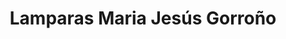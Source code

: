 ---
title: "Lamparas Maria Jesús Gorroño"
url: /lo-barnechea/lamparas-maria-jesus-gorrono/
shop: Lampen
---